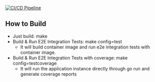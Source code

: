 [![CI/CD Pipeline](https://github.com/waqar-ahmed48/DemoServer_ConnectionManager/actions/workflows/CICD%20Pipeline.yml/badge.svg)](https://github.com/waqar-ahmed48/DemoServer_ConnectionManager/actions/workflows/CICD%20Pipeline.yml)

## How to Build

- Just build: make
- Build & Run E2E Integration Tests: make config=test
    - It will build container image and run e2e integration tests with container image.
- Build & Run E2E Integration Tests with coverage: make config=testcoverage
    - It will run the application instance directly through go run and generate coverage reports

